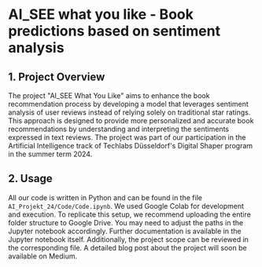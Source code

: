 # AI_SEE what you like - Book predictions based on sentiment analysis

## 1. Project Overview

The project "AI_SEE What You Like" aims to enhance the book recommendation process by developing a model that leverages sentiment analysis of user reviews instead of relying solely on traditional star ratings. This approach is designed to provide more personalized and accurate book recommendations by understanding and interpreting the sentiments expressed in text reviews. The project was part of our participation in the Artificial Intelligence track of Techlabs Düsseldorf's Digital Shaper program in the summer term 2024.

## 2. Usage

All our code is written in Python and can be found in the file `AI_Projekt_24/Code/Code.ipynb`. We used Google Colab for development and execution. To replicate this setup, we recommend uploading the entire folder structure to Google Drive. You may need to adjust the paths in the Jupyter notebook accordingly. Further documentation is available in the Jupyter notebook itself. Additionally, the project scope can be reviewed in the corresponding file. A detailed blog post about the project will soon be available on Medium.
